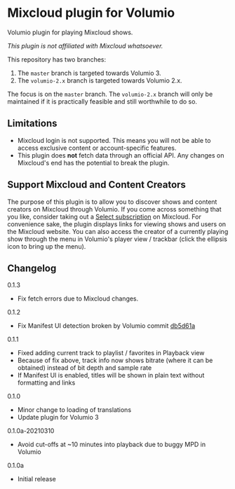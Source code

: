 # Mixcloud plugin for Volumio

Volumio plugin for playing Mixcloud shows.

*This plugin is not affiliated with Mixcloud whatsoever.*

This repository has two branches:

1. The `master` branch is targeted towards Volumio 3.
2. The `volumio-2.x` branch is targeted towards Volumio 2.x.

The focus is on the `master` branch. The `volumio-2.x` branch will only be maintained if it is practically feasible and still worthwhile to do so.

## Limitations

- Mixcloud login is not supported. This means you will not be able to access exclusive content or account-specific features.
- This plugin does **not** fetch data through an official API. Any changes on Mixcloud's end has the potential to break the plugin.

## Support Mixcloud and Content Creators

The purpose of this plugin is to allow you to discover shows and content creators on Mixcloud through Volumio. If you come across something that you like, consider taking out a [Select subscription](https://www.mixcloud.com/select/) on Mixcloud. For convenience sake, the plugin displays links for viewing shows and users on the Mixcloud website. You can also access the creator of a currently playing show through the menu in Volumio's player view / trackbar (click the ellipsis icon to bring up the menu).

## Changelog

0.1.3
- Fix fetch errors due to Mixcloud changes.

0.1.2
- Fix Manifest UI detection broken by Volumio commit [db5d61a](https://github.com/volumio/volumio3-backend/commit/db5d61a50dacb60d5132238c7f506f0000f07e07)

0.1.1
- Fixed adding current track to playlist / favorites in Playback view
- Because of fix above, track info now shows bitrate (where it can be obtained) instead of bit depth and sample rate
- If Manifest UI is enabled, titles will be shown in plain text without formatting and links

0.1.0
- Minor change to loading of translations
- Update plugin for Volumio 3

0.1.0a-20210310
- Avoid cut-offs at ~10 minutes into playback due to buggy MPD in Volumio

0.1.0a
- Initial release
